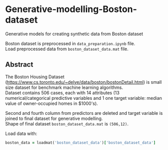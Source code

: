# Generative-modelling-Boston-dataset
Generative models for creating synthetic data from Boston dataset <br>

Boston dataset is preprocessed in ``` data_preparation.ipynb ``` file. <br>
Load preprocessed data from ``` boston_dataset_data.mat ``` file. <br>

## Abstract <br>
The Boston Housing Dataset (https://www.cs.toronto.edu/~delve/data/boston/bostonDetail.html) is small size dataset for benchmark machine learning algorithms. <br>
Dataset contains 506 cases, each with 14 attributes (13 numerical/categorical predictive variables and 1 one target variable: median value of owner-occupied homes in $1000's). <br>

Second and fourth column from predictors are deleted and target variable is joined to final dataset for generative modelling. <br>
Shape of final dataset ```boston_dataset_data.mat``` is ```(506,12)```. <br>

Load data with: 
```ruby
boston_data = loadmat('boston_dataset_data')['boston_dataset_data']
```
<br>
